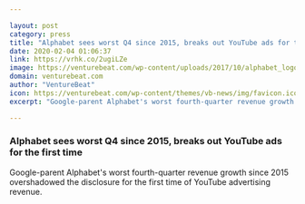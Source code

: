```yaml
---

layout: post
category: press
title: "Alphabet sees worst Q4 since 2015, breaks out YouTube ads for the first time"
date: 2020-02-04 01:06:37
link: https://vrhk.co/2ugiLZe
image: https://venturebeat.com/wp-content/uploads/2017/10/alphabet_logo.jpg?w=1200&strip=all
domain: venturebeat.com
author: "VentureBeat"
icon: https://venturebeat.com/wp-content/themes/vb-news/img/favicon.ico
excerpt: "Google-parent Alphabet's worst fourth-quarter revenue growth since 2015 overshadowed the disclosure for the first time of YouTube advertising revenue."

---
```


### Alphabet sees worst Q4 since 2015, breaks out YouTube ads for the first time

Google-parent Alphabet's worst fourth-quarter revenue growth since 2015 overshadowed the disclosure for the first time of YouTube advertising revenue.